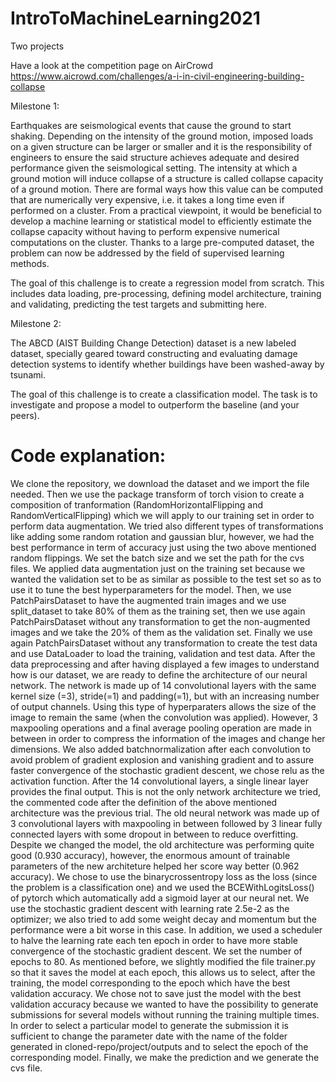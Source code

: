 # IntroToMachineLearning2021
Two projects

Have a look at the competition page on AirCrowd https://www.aicrowd.com/challenges/a-i-in-civil-engineering-building-collapse

Milestone 1:

Earthquakes are seismological events that cause the ground to start shaking. Depending on the intensity of the ground motion, imposed loads on a given structure can be larger or smaller and it is the responsibility of engineers to ensure the said structure achieves adequate and desired performance given the seismological setting. The intensity at which a ground motion will induce collapse of a structure is called collapse capacity of a ground motion. There are formal ways how this value can be computed that are numerically very expensive, i.e. it takes a long time even if performed on a cluster. From a practical viewpoint, it would be beneficial to develop a machine learning or statistical model to efficiently estimate the collapse capacity without having to perform expensive numerical computations on the cluster. Thanks to a large pre-computed dataset, the problem can now be addressed by the field of supervised learning methods.

The goal of this challenge is to create a regression model from scratch. This includes data loading, pre-processing, defining model architecture, training and validating, predicting the test targets and submitting here.



Milestone 2:

The ABCD (AIST Building Change Detection) dataset is a new labeled dataset, specially geared toward constructing and evaluating damage detection systems to identify whether buildings have been washed-away by tsunami.

The goal of this challenge is to create a classification model. The task is to investigate and propose a model to outperform the baseline (and your peers).

# Code explanation:

We clone the repository, we download the dataset and we import the file needed. Then we use the package transform of torch vision to create a composition of tranformation (RandomHorizontalFlipping and RandomVerticalFlipping) which we will apply to our training set in order to perform data augmentation. We tried also different types of transformations like adding some random rotation and gaussian blur, however, we had the best performance in term of accuracy just using the two above mentioned random flippings. We set the batch size and we set the path for the cvs files. We applied data augmentation just on the training set because we wanted the validation set to be as similar as possible to the test set so as to use it to tune the best hyperparameters for the model.
Then, we use PatchPairsDataset to have the augmented train images and we use split_dataset to take 80% of them as the training set, then we use again PatchPairsDataset without any transformation to get the non-augmented images and we take the 20% of them as the validation set. Finally we use again PatchPairsDataset without any transformation to create the test data and use DataLoader to load the training, validation and test data.
After the data preprocessing and after having displayed a few images to understand how is our dataset, we are ready to define the architecture of our neural network.
The network is made up of 14 convolutional layers with the same kernel size (=3), stride(=1) and padding(=1), but with an increasing number of output channels. Using this type of hyperparaters allows the size of the image to remain the same (when the convolution was applied). However, 3 maxpooling operations and a final average pooling operation are made in between in order to compress the information of the images and change her dimensions. We also added batchnormalization after each convolution to avoid problem of gradient explosion and vanishing gradient and to assure faster convergence of the stochastic gradient descent, we chose relu as the activation function. After the 14 convolutional layers, a single linear layer provides the final output.
This is not the only network architecture we tried, the commented code after the definition of the above mentioned architecture was the previous trial. The old neural network was made up of 3 convolutional layers with maxpooling in between followed by 3 linear fully connected layers with some dropout in between to reduce overfitting. Despite we changed the model, the old architecture was performing quite good (0.930 accuracy), however, the enormous amount of trainable parameters of the new architeture helped her score way better (0.962 accuracy).
We chose to use the binarycrossentropy loss as the loss (since the problem is a classification one) and we used the BCEWithLogitsLoss() of pytorch which automatically add a sigmoid layer at our neural net. We use the stochastic gradient descent with learning rate 2.5e-2 as the optimizer; we also tried to add some weight decay and momentum but the performance were a bit worse in this case. In addition, we used a scheduler to halve the learning rate each ten epoch in order to have more stable convergence of the stochastic gradient descent. We set the number of epochs to 80. As mentioned before, we slightly modified the file trainer.py so that it saves the model at each epoch, this allows us to select, after the training, the model corresponding to the epoch which have the best validation accuracy. We chose not to save just the model with the best validation accuracy because we wanted to have the possibility to generate submissions for several models without running the training multiple times.
In order to select a particular model to generate the submission it is sufficient to change the parameter date with the name of the folder generated in cloned-repo/project/outputs and to select the epoch of the corresponding model. Finally, we make the prediction and we generate the cvs file.
